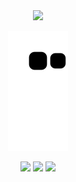  <div align="center">
    <img height="155em" src="https://github-readme-stats.vercel.app/api?username=RafCarrasco&show_icons=true&theme=github_dark">
    
  
![snake gif](https://github.com/RafCarrasco/RafCarrasco/blob/output/github-contribution-grid-snake.svg)
</div>
<div align="center">
    <a href="https://www.linkedin.com/in/rafael-carrasco-66b7581a3/" target="_blank"><img src="https://img.shields.io/badge/-LinkedIn-%230077B5?style=for-the-badge&logo=linkedin&logoColor=white" target="_blank"></a>
    <a href = "mailto:rafaelcarrasco304@gmail.com"><img src="https://img.shields.io/badge/-Gmail-%23333?style=for-the-badge&logo=gmail&logoColor=white" target="_blank"></a>
  <a href="https://www.instagram.com/orafaelcarrasco/"><img src="https://img.shields.io/badge/Instagram-E4405F?style=for-the-badge&logo=instagram&logoColor=white"></a>
</div>
